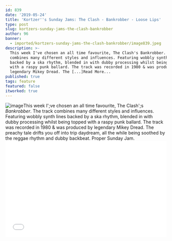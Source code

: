 ```yaml
---
id: 839
date: '2019-05-24'
title: 'Kortzer''s Sunday Jams: The Clash - Bankrobber - Loose Lips'
type: post
slug: kortzers-sunday-jams-the-clash-bankrobber
author: 96
banner:
  - imported/kortzers-sunday-jams-the-clash-bankrobber/image839.jpeg
description: >-
  This week I've chosen an all time favourite, The Clash's Bankrobber. The track
  combines many different styles and influences. Featuring wobbly synth lines
  backed by a ska rhythm, blended in with dubby processing whilst being topped
  with a raspy punk ballard. The track was recorded in 1980 & was produced by
  legendary Mikey Dread. The [...]Read More...
published: true
tags: feature
featured: false
itworked: true
---
```

![image](../imported/kortzers-sunday-jams-the-clash-bankrobber/image839.jpeg)This week I';ve chosen an all time favourite, The Clash';s _Bankrobber_. The track combines many different styles and influences. Featuring wobbly synth lines backed by a ska rhythm, blended in with dubby processing whilst being topped with a raspy punk ballard. The track was recorded in 1980 & was produced by legendary Mikey Dread. The preachy tale drifts you off into trip daydream, all the while being soothed by the reggae rhythm and dubby backbeat. Proper Sunday Jam.<iframe width='100%' height='300' scrolling='no' frameborder='no' allow='autoplay' src='//www.youtube.com/embed/ttJBdr6eBuo?wmode=opaque'></iframe>